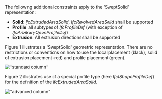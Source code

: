 The following additional constraints apply to the 'SweptSolid' representation:

* **Solid**: _IfcExtrudedAreaSolid_, _IfcRevolvedAreaSolid_ shall be supported
* **Profile**: all subtypes of _IfcProfileDef_ (with exception of _IfcArbitraryOpenProfileDef_) 
* **Extrusion**: All extrusion directions shall be supported

Figure 1 illustrates a 'SweptSolid' geometric representation. There are no restrictions or conventions on how to use the local placement (black), solid of extrusion placement (red) and profile placement (green).

!["standard column"](../../../figures/IfcColumn_Standard-Layout1.gif "Figure 1 &mdash; Column swept solid")

Figure 2 illustrates use of a special profile type (here _IfcIShapeProfileDef_) for the definition of the _IfcExtrudedAreaSolid_.

!["advanced column"](../../../figures/IfcColumn_Advanced-1-Layout1.png "Figure 2 &mdash; Column extrusion of I-Shape")